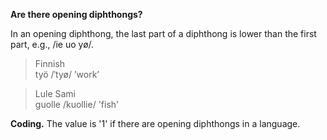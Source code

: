 **Are there opening diphthongs?**

In an opening diphthong, the last part of a diphthong is lower than the first part, e.g., /ie uo yø/.

>Finnish<br/>
>työ /ˈtyø/ ’work’

>Lule Sami<br/>
>guolle /kuollie/ 'fish'

**Coding.** The value is '1' if there are opening diphthongs in a language.
